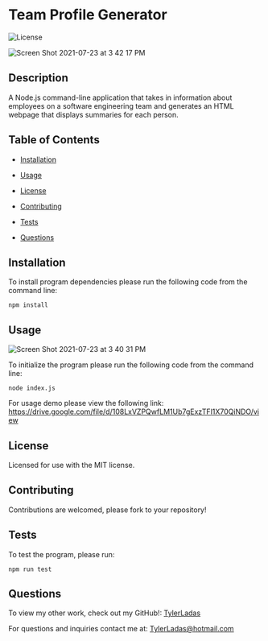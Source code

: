 # Team Profile Generator

![License](https://img.shields.io/badge/License-MIT-<blue>)

![Screen Shot 2021-07-23 at 3 42 17 PM](https://user-images.githubusercontent.com/78171259/126833394-81dd5e67-9288-4123-aa03-71294fdb10aa.png)

## Description

A Node.js command-line application that takes in information about employees on a software engineering team and generates an HTML webpage that displays summaries for each person.

## Table of Contents

* [Installation](#installation)

* [Usage](#usage)

* [License](#license)

* [Contributing](#contributing)

* [Tests](#tests)

* [Questions](#questions)

## Installation

To install program dependencies please run the following code from the command line:

```
npm install
```

## Usage

![Screen Shot 2021-07-23 at 3 40 31 PM](https://user-images.githubusercontent.com/78171259/126833444-65d3483d-23b7-46a1-bd90-5562e1fe07e4.png)

To initialize the program please run the following code from the command line:

```
node index.js
```

For usage demo please view the following link: https://drive.google.com/file/d/108LxVZPQwfLM1Ub7gExzTFl1X70QiNDO/view

## License
    
Licensed for use with the MIT license.

## Contributing

Contributions are welcomed, please fork to your repository!

## Tests

To test the program, please run:

```
npm run test
```

## Questions

To view my other work, check out my GitHub!: 
[TylerLadas](https://github.com/TylerLadas/)

For questions and inquiries contact me at:
TylerLadas@hotmail.com
